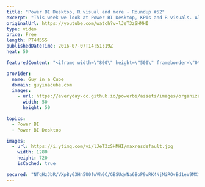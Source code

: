 ```yaml
---
title: "Power BI Desktop, R visual and more - Roundup #52"
excerpt: "This week we look at Power BI Desktop, KPIs and R visuals. Also, this is a special week because it is episode #52. That's one year of roundups! To celebrate and say THANK YOU, I'm giving something away!  Dynamic Row Level Security with Power BI Made Simple (@Rad_Reza) http://www.radacad.com/dynamic-row-level-security-with-power-bi-made-simple"
originalUrl: https://youtube.com/watch?v=lJeT3zSHMHI
type: video
price: Free
length: PT4M55S
publishedDateTime: 2016-07-07T14:51:19Z
heat: 50

featuredContent: "<iframe width=\"800\" height=\"500\" frameborder=\"0\" src=\"https://www.youtube.com/embed/lJeT3zSHMHI\" allow=\"accelerometer; autoplay; encrypted-media; gyroscope; picture-in-picture\" allowfullscreen></iframe>"

provider:
  name: Guy in a Cube
  domain: guyinacube.com
  images:
    - url: https://everyday-cc.github.io/powerbi/assets/images/organizations/guyinacube.com-50x50.jpg
      width: 50
      height: 50

topics:
  - Power BI
  - Power BI Desktop

images:
  - url: https://i.ytimg.com/vi/lJeT3zSHMHI/maxresdefault.jpg
    width: 1280
    height: 720
    isCached: true

secured: "NTqHzJbR/VXpByG3Hn5U0fwVh0C/GBSUqWNa6BoP9vRK4NjMiROvBd1eV9MXm57w/LKP6vyT9KMaj58EUOAm+MNdtwSYUVx4noqk7+LNZ0QS8NNNp4IoLXzn1OGYwlMtQSQaarsHRxfeaNCLbnLb7vH1eYL64XKEYWedFDWQDnkaFlGJvv1nmle3EmOOhxjp1dK0oxfILA7wQGcC5xPENenSGZq5VWN0an5sGYu07qvmVC8VmNAxpl7z4SrklMpQ1/td1xFQZpBi+Vsi9/RwHQliHOzcs7oKOIjEnh8cFoGUIU0A/SZDnJ3rLsnjRR3tcRYX4uHFFXe8UOBPrjt52AQ34aPGAo0u11hy1fl2fQ/qUbz2SBOJo1b5q6pq+C2tEzv24lSKppxzrSUfLOUj0O1hG2osz9avJlHymBkbwK4=;LJ77ravrcRwmTW3vLs239g=="
---
```


